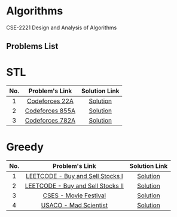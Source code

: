 # Algorithms
CSE-2221 Design and Analysis of Algorithms

## Problems List

# STL

|No. | Problem's Link | Solution Link |
|:----:|:-----:|:-----:|
| 1 | [Codeforces 22A](https://codeforces.com/problemset/problem/22/A) | [Solution](https://github.com/Zannatul-Naim/Algorithms/blob/main/STL/Codeforces_22A.cpp) |
| 2 | [Codeforces 855A](https://codeforces.com/problemset/problem/855/A) | [Solution](https://github.com/Zannatul-Naim/Algorithms/blob/main/STL/Codeforces_855A.cpp) |
| 3 | [Codeforces 782A](https://codeforces.com/contest/782/problem/A) | [Solution](https://github.com/Zannatul-Naim/Algorithms/blob/main/STL/Codeforces_782A.cpp) |

# Greedy

|No. | Problem's Link | Solution Link |
|:----:|:-----:|:-----:|
| 1 | [LEETCODE - Buy and Sell Stocks I](https://leetcode.com/problems/best-time-to-buy-and-sell-stock/description/) | [Solution](https://github.com/Zannatul-Naim/Algorithms/blob/main/Greedy/leet_code_buy_and_sell_stock-I.cpp) |
| 2 | [LEETCODE - Buy and Sell Stocks II](https://leetcode.com/problems/best-time-to-buy-and-sell-stock-ii/submissions/862229173/) | [Solution](https://github.com/Zannatul-Naim/Algorithms/blob/main/Greedy/leet_code_buy_and_sell_stock-II.cpp) |
| 3 | [CSES - Movie Festival](https://cses.fi/problemset/task/1629) |[Solution](https://github.com/Zannatul-Naim/Algorithms/blob/main/Greedy/cses_movie_festival-I.cpp) |
| 4 | [USACO - Mad Scientist](http://www.usaco.org/index.php?page=viewproblem2&cpid=1012) | [Solution](https://github.com/Zannatul-Naim/Algorithms/blob/main/Greedy/usaco_mad_scientist.cpp) |

